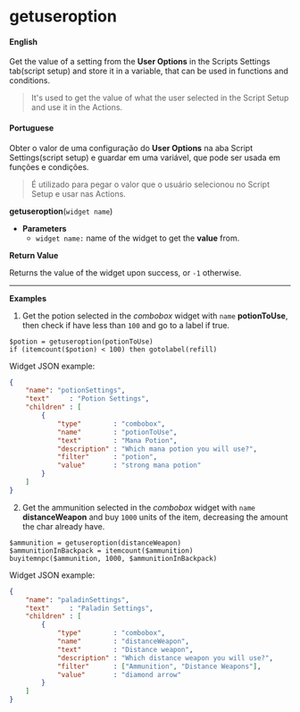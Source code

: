 
# getuseroption

<!-- tabs:start -->

#### **English**

Get the value of a setting from the **User Options** in the Scripts Settings tab(script setup) and store it in a variable, that can be used in functions and conditions.

> It's used to get the value of what the user selected in the Script Setup and use it in the Actions.


#### **Portuguese**

Obter o valor de uma configuração do **User Options** na aba Script Settings(script setup) e guardar em uma variável, que pode ser usada em funções e condições.

> É utilizado para pegar o valor que o usuário selecionou no Script Setup e usar nas Actions.

<!-- tabs:end -->



**getuseroption**(`widget name`)

- **Parameters**
  - `widget name:` name of the widget to get the **value** from.


**Return Value**

Returns the value of the widget upon success, or `-1` otherwise.

---

**Examples**

1. Get the potion selected in the *combobox* widget with `name` **potionToUse**, then check if have less than `100` and go to a label if true.

```action
$potion = getuseroption(potionToUse)
if (itemcount($potion) < 100) then gotolabel(refill)
```

Widget JSON example:

```json
{
    "name": "potionSettings",
    "text"     : "Potion Settings",
    "children" : [
        {
            "type"        : "combobox",
            "name"        : "potionToUse",
            "text"        : "Mana Potion",
            "description" : "Which mana potion you will use?",
            "filter"      : "potion",
            "value"       : "strong mana potion"
        }
    ]
}

```


2. Get the ammunition selected in the *combobox* widget with `name` **distanceWeapon** and buy `1000` units of the item, decreasing the amount the char already have.

```action
$ammunition = getuseroption(distanceWeapon)
$ammunitionInBackpack = itemcount($ammunition)
buyitemnpc($ammunition, 1000, $ammunitionInBackpack)
```

Widget JSON example:

```json
{
	"name": "paladinSettings",
	"text"     : "Paladin Settings",
	"children" : [
		{
			"type"        : "combobox",
			"name"        : "distanceWeapon",
			"text"        : "Distance weapon",
			"description" : "Which distance weapon you will use?",
			"filter"      : ["Ammunition", "Distance Weapons"],
			"value"       : "diamond arrow"
		}
	]
}
```